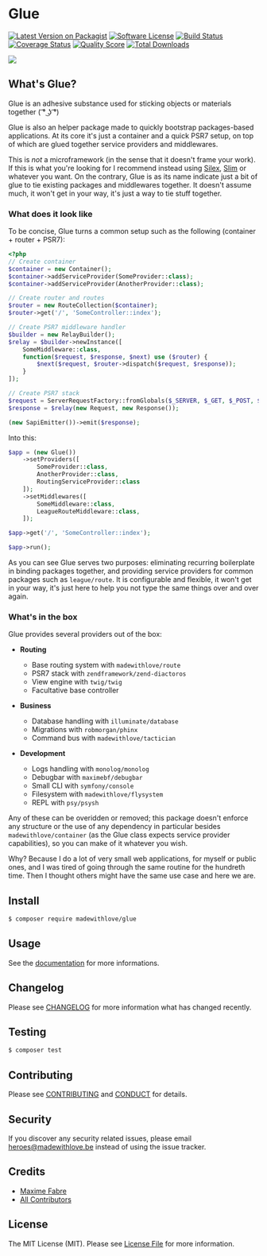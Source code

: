 # Glue
[![Latest Version on Packagist][ico-version]][link-packagist]
[![Software License][ico-license]](LICENSE.md)
[![Build Status][ico-travis]][link-travis]
[![Coverage Status][ico-scrutinizer]][link-scrutinizer]
[![Quality Score][ico-code-quality]][link-code-quality]
[![Total Downloads][ico-downloads]][link-downloads]

![](http://i.imgur.com/22KTxyH.png)

## What's Glue?
Glue is an adhesive substance used for sticking objects or materials together ( ͡° ͜ʖ ͡°)

Glue is also an helper package made to quickly bootstrap packages-based applications.
At its core it's just a container and a quick PSR7 setup, on top of which are glued together service providers and middlewares.

This is _not_ a microframework (in the sense that it doesn't frame your work). If this is what you're looking for I recommend instead using [Silex], [Slim] or whatever you want.
On the contrary, Glue is as its name indicate just a bit of glue to tie existing packages and middlewares together. It doesn't assume much, it won't get in your way, it's just a way to tie stuff together.

### What does it look like
To be concise, Glue turns a common setup such as the following (container + router + PSR7):

```php
<?php
// Create container
$container = new Container();
$container->addServiceProvider(SomeProvider::class);
$container->addServiceProvider(AnotherProvider::class);

// Create router and routes
$router = new RouteCollection($container);
$router->get('/', 'SomeController::index');

// Create PSR7 middleware handler
$builder = new RelayBuilder();
$relay = $builder->newInstance([
    SomeMiddleware::class,
    function($request, $response, $next) use ($router) {
        $next($request, $router->dispatch($request, $response));
    }
]);

// Create PSR7 stack
$request = ServerRequestFactory::fromGlobals($_SERVER, $_GET, $_POST, $_COOKIE, $_FILES);
$response = $relay(new Request, new Response());

(new SapiEmitter())->emit($response);
```

Into this:

```php
$app = (new Glue())
    ->setProviders([
        SomeProvider::class,
        AnotherProvider::class,
        RoutingServiceProvider::class
    ]);
    ->setMiddlewares([
        SomeMiddleware::class,
        LeagueRouteMiddleware::class,
    ]);

$app->get('/', 'SomeController::index');

$app->run();
```

As you can see Glue serves two purposes: eliminating recurring boilerplate in binding packages together, and providing service providers for common packages such as `league/route`. It is configurable and flexible, it won't get in your way, it's just here to help you not type the same things over and over again.

### What's in the box
Glue provides several providers out of the box:
- **Routing**
  - Base routing system with `madewithlove/route`
  - PSR7 stack with `zendframework/zend-diactoros`
  - View engine with `twig/twig`
  - Facultative base controller

- **Business**
  - Database handling with `illuminate/database`
  - Migrations with `robmorgan/phinx`
  - Command bus with `madewithlove/tactician`

- **Development**
  - Logs handling with `monolog/monolog`
  - Debugbar with `maximebf/debugbar`
  - Small CLI with `symfony/console`
  - Filesystem with `madewithlove/flysystem`
  - REPL with `psy/psysh`

Any of these can be overidden or removed; this package doesn't enforce any structure or the use of any dependency in particular besides `madewithlove/container` (as the Glue class expects service provider capabilities), so you can make of it whatever you wish.

Why? Because I do a lot of very small web applications, for myself or public ones, and I was tired of going through the same routine for the hundreth time. Then I thought others might have the same use case and here we are.

## Install

```bash
$ composer require madewithlove/glue
```

## Usage
See the [documentation] for more informations.

## Changelog
Please see [CHANGELOG](CHANGELOG.md) for more information what has changed recently.

## Testing

```bash
$ composer test
```

## Contributing
Please see [CONTRIBUTING](CONTRIBUTING.md) and [CONDUCT](CONDUCT.md) for details.

## Security
If you discover any security related issues, please email heroes@madewithlove.be instead of using the issue tracker.

## Credits
- [Maxime Fabre][link-author]
- [All Contributors][link-contributors]

## License
The MIT License (MIT). Please see [License File](LICENSE.md) for more information.

[documentation]: http://madewithlove.github.io/glue
[silex]: http://silex.sensiolabs.org
[slim]: http://www.slimframework.com
[ico-version]: https://img.shields.io/packagist/v/madewithlove/glue.svg?style=flat-square
[ico-license]: https://img.shields.io/badge/license-MIT-brightgreen.svg?style=flat-square
[ico-travis]: https://img.shields.io/travis/madewithlove/glue/master.svg?style=flat-square
[ico-scrutinizer]: https://img.shields.io/scrutinizer/coverage/g/madewithlove/glue.svg?style=flat-square
[ico-code-quality]: https://img.shields.io/scrutinizer/g/madewithlove/glue.svg?style=flat-square
[ico-downloads]: https://img.shields.io/packagist/dt/madewithlove/glue.svg?style=flat-square
[link-packagist]: https://packagist.org/packages/madewithlove/glue
[link-travis]: https://travis-ci.org/madewithlove/glue
[link-scrutinizer]: https://scrutinizer-ci.com/g/madewithlove/glue/code-structure
[link-code-quality]: https://scrutinizer-ci.com/g/madewithlove/glue
[link-downloads]: https://packagist.org/packages/madewithlove/glue
[link-author]: https://github.com/Anahkiasen
[link-contributors]: ../../contributors
